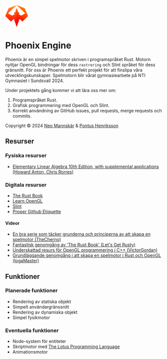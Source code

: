 <img src="./assets/phoenix_logo.svg" height="70px" alt="An image of the Phoenix logo." />

# Phoenix Engine

Phoenix är en simpel spelmotor skriven i programspråket Rust. Motorn nyttjar OpenGL bindningar för dess `rastrering` och Slint språket för dess gränsnitt. För oss är Phoenix ett perfekt projekt för att finslipa våra utvecklingskunskaper. Spelmotorn blir vårat gymnasiearbete på NTI Gymnasiet i Sundsvall 2024.

Under projektets gång kommer vi att lära oss mer om:

1. Programspråket Rust.
2. Grafisk programmering med OpenGL och Slint.
3. Korrekt användning av GitHub issues, pull requests, merge requests och commits.

Copyright © 2024 [Neo Mannskär](https://github.com/neomannskar) & [Pontus Henriksson](https://github.com/pontushenriksson)

## Resurser

### Fysiska resurser

- [Elementary Linear Algebra 10th Edition, with supplemental applications (Howard Anton, Chris Rorres)](https://books.google.se/books/about/Elementary_Linear_Algebra_with_Supplemen.html?id=I8GNPgAACAAJ&redir_esc=y)

### Digitala resurser

- [The Rust Book](https://doc.rust-lang.org/book/)
- [Learn OpenGL](https://learnopengl.com/Getting-started/OpenGL)
- [Slint](https://releases.slint.dev/)
- [Proper Github Etiquette](https://betterprogramming.pub/git-workflow-etiquette-f22d96b8b0b8)

#### Videor

- [En bra serie som täcker grunderna och principerna av att skapa en spelmotor (TheCherno)](https://youtube.com/playlist?list=PLlrATfBNZ98dC-V-N3m0Go4deliWHPFwT&si=VCfmACkznrGt7yWt)
- [Fantastisk genomgång av 'The Rust Book' (Let's Get Rusty)](https://youtube.com/playlist?list=PLai5B987bZ9CoVR-QEIN9foz4QCJ0H2Y8&si=6F9_wdnwF-yI-e8B)
- [Underskattad resurs för OpenGL programmering i C++ (VictorGordan)](https://www.youtube.com/@VictorGordan/)
- [Grundläggande genomgång i att skapa en spelmotor i Rust och OpenGL (logaMaster)](https://www.youtube.com/playlist?list=PL6TfJEvHZ7C--kM59vKUwNnh30ngWZKUD)

## Funktioner

### Planerade funktioner

- Rendering av statiska objekt
- Simpelt användargränssnitt
- Rendering av dynamiska objekt
- Simpel fysikmotor

### Eventuella funktioner

- Node-system för entiteter
- Skriptmotor med [The Lotus Programming Language](https://github.com/totem-studios/lotus)
- Animationsmotor
